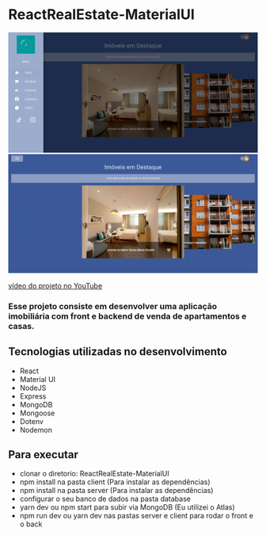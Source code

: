 # ReactRealEstate-MaterialUI
![foto do projeto rodando](https://github.com/AlexandreNoguez/only-assets/blob/main/ReactRealState/dark-menu.png?raw=true)
![foto do projeto rodando](https://github.com/AlexandreNoguez/only-assets/blob/main/ReactRealState/dark-theme.png?raw=true)

[vídeo do projeto no YouTube](https://www.youtube.com/watch?v=FKfGfLsfz8E)
### Esse projeto consiste em desenvolver uma aplicação imobiliária com front e backend de venda de apartamentos e casas.

## Tecnologias utilizadas no desenvolvimento
* React
* Material UI
* NodeJS
* Express
* MongoDB
* Mongoose 
* Dotenv
* Nodemon

## Para executar
* clonar o diretorio: ReactRealEstate-MaterialUI
* npm install na pasta client (Para instalar as dependências)
* npm install na pasta server (Para instalar as dependências)
* configurar o seu banco de dados na pasta database
* yarn dev ou npm start para subir via MongoDB (Eu utilizei o Atlas)
* npm run dev ou yarn dev nas pastas server e client para rodar o front e o back
